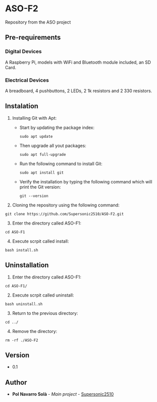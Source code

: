 # ASO-F2
Repository from the ASO project

## Pre-requirements

### Digital Devices

A Raspberry Pi, models with WiFi and Bluetooth module included, an SD Card.

### Electrical Devices

A breadboard, 4 pushbuttons, 2 LEDs, 2 1k resistors and 2 330 resistors.

## Instalation

1. Installing Git with Apt:

   - Start by updating the package index:
     ```
     sudo apt update
     ```
   - Then upgrade all yout packages:
     ```
     sudo apt full-upgrade
     ```
   - Run the following command to install Git:
     ```
     sudo apt install git
     ```
   - Verify the installation by typing the following command which will print the Git version:
     ```
     git --version
     ```
     
2. Cloning the repository using the following command:
```
git clone https://github.com/Supersonic2510/ASO-F2.git
```
3. Enter the directory called ASO-F1:
```
cd ASO-F1
```
4. Execute scrpit called install:
```
bash install.sh
```

## Uninstallation

1. Enter the directory called ASO-F1:
```
cd ASO-F1/
```

2. Execute scrpit called uninstall:
```
bash uninstall.sh
```

3. Return to the previous directory:
```
cd ../
```

4. Remove the directory:
```
rm -rf ./ASO-F2
```

## Version

* 0.1

## Author

* **Pol Navarro Solà** - *Main project* - [Supersonic2510](https://github.com/Supersonic2510)
